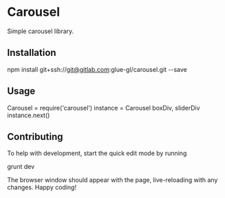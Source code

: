 Carousel
========

Simple carousel library.

## Installation

  npm install git+ssh://git@gitlab.com:glue-gl/carousel.git --save

## Usage

  Carousel = require('carousel')
  instance = Carousel boxDiv, sliderDiv
  instance.next()

## Contributing

To help with development, start the quick edit mode by running

  grunt dev

The browser window should appear with the page, live-reloading with any changes.
Happy coding!
